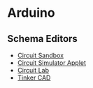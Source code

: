# Arduino

## Schema Editors
- [Circuit Sandbox](https://spinningnumbers.org/circuit-sandbox/)
- [Circuit Simulator Applet](https://www.falstad.com/circuit/)
- [Circuit Lab](https://www.circuitlab.com/editor/#?id=7pq5wm&from=homepage)
- [Tinker CAD](https://www.tinkercad.com/dashboard/designs/circuits)
